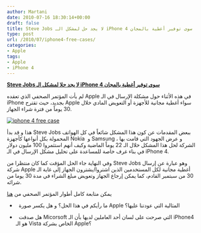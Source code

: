 ```yaml
---
author: Martani
date: 2010-07-16 18:30:14+00:00
draft: false
title: Steve Jobs لا يجد حل لمشكل الـ iPhone 4 سوى توفير أغطية بالمجان
type: post
url: /2010/07/iphone4-free-cases/
categories:
- Apple
tags:
- Apple
- iPhone 4
---
```


[**Steve Jobs لا يجد حلا لمشكل الـ iPhone 4 سوى توفير أغطية بالمجان**](https://www.it-scoop.com/2010/07/iphone4-free-cases/)




لم يأت المؤتمر الصحفي الذي تعقده Apple في هذه الأثناء حول مشكلة الإرسال في الـ iPhone بجديد، حيث تقترح Apple سواء أغطية مجانية للأجهزة أو التعويض المادي خلال 30 يوماً من فترة شراء الجهاز.




[![iphone 4 free case](http://www.blogcdn.com/www.engadget.com/media/2010/07/iphone-reception-pc-0956-rm-eng.jpg)
](https://www.it-scoop.com/2010/07/iphone4-free-cases/)


هذا و قد بدأ Steve Jobs ببعض المقدمات عن كون هذا المشكل شائعاً في كل الهواتف المحمولة بكل أنواعها كأجهزة Nokia  و Samsung ، و عرض الجهود التي قامت بها الشركة لحل هذا المشكل خلال الـ 22 يوماً الماضية وكيف أنهم استثمروا 100 مليون دولار في بناء غرف خاصة للمساعدة على تحليل مشكل الإرسال في الـ iPhone 4.

وفي النهاية جاء الحل المؤقت كما كان منتظرا من Steve Jobs وهو عبارة عن إرسال شركة Apple أغطية مجانية لكل المستخدمين الذين اشتروا/يشترون الجهاز إلى غاية الـ 30 من سبتمبر القادم، كما يمكن إرجاع الجهاز وتعويض مبلغ الشراء في مدة 30 يوما من شرائه.

يمكن متابعة كامل أطوار المؤتمر الصحفي من [هنا](http://www.engadget.com/2010/07/16/live-from-apples-iphone-4-press-conference/?sort=newest&refresh=60)

-   ما رأيكم في هذا الحل؟ و هل يكسر صورة Apple المثالية التي عودتنا عليها؟

-   هل صدقت Micorsoft التي صرحت على لسان أحد العاملين لديها بأن الـ iPhone4 هو الـ Vista الخاص بشركة Apple؟
